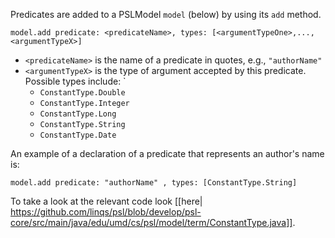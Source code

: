 Predicates are added to a PSLModel `model` (below) by using its `add` method. <br/>

`model.add predicate: <predicateName>, types: [<argumentTypeOne>,...,<argumentTypeX>]`<br/>

* `<predicateName>` is the name of a predicate in quotes, e.g., `"authorName"`
* `<argumentTypeX>` is the type of argument accepted by this predicate. Possible types include: `
    * `ConstantType.Double`
    * `ConstantType.Integer`
    * `ConstantType.Long`
    * `ConstantType.String`
    * `ConstantType.Date`   

An example of a declaration of a predicate that represents an author's name is: 

`model.add predicate: "authorName" , types: [ConstantType.String]`

To take a look at the relevant code look [[here| https://github.com/linqs/psl/blob/develop/psl-core/src/main/java/edu/umd/cs/psl/model/term/ConstantType.java]]. 

